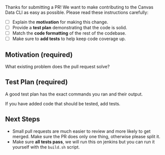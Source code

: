 Thanks for submitting a PR! We want to make contributing to the Canvas Data CLI as easy as possible.
Please read these instructions carefully:

- [ ] Explain the **motivation** for making this change.
- [ ] Provide a **test plan** demonstrating that the code is solid.
- [ ] Match the **code formatting** of the rest of the codebase.
- [ ] Make sure to **add tests** to help keep code coverage up.

## Motivation (**required**)

What existing problem does the pull request solve?

## Test Plan (**required**)

A good test plan has the exact commands you ran and their output.

If you have added code that should be tested, add tests.

## Next Steps

- Small pull requests are much easier to review and more likely to get merged. Make sure the PR does only one thing, otherwise please split it.
- Make sure **all tests pass**, we will run this on jenkins but you can run it yourself with the `build.sh` script.
